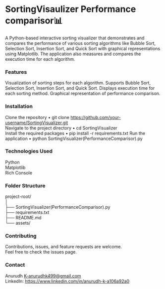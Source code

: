 # SortingVisaulizer Performance comparisor📊
A Python-based interactive sorting visualizer that demonstrates and compares the performance of various sorting algorithms like Bubble Sort, Selection Sort, Insertion Sort, and Quick Sort with graphical representations using Matplotlib. The application also measures and compares the execution time for each algorithm.

### Features  
Visualization of sorting steps for each algorithm.
Supports Bubble Sort, Selection Sort, Insertion Sort, and Quick Sort.
Displays execution time for each sorting method.
Graphical representation of performance comparison.

### Installation  
Clone the repository 
 • git clone https://github.com/your-username/SortingVisualizer.git  
Navigate to the project directory
 • cd SortingVisualizer  
Install the required packages 
 • pip install -r requirements.txt 
Run the application 
 • python SortingVisualizer(PerformanceComparisor).py

### Technologies Used  
Python  
Matplotlib  
Rich Console  

### Folder Structure  
project-root/  
│  
├── SortingVisualizer(PerformanceComparisor).py    
├── requirements.txt                             
├── README.md                                    
└── assets/                                       

### Contributing  
Contributions, issues, and feature requests are welcome.  
Feel free to check the issues page.

### Contact  
Anurudh K-anurudhk499@gmail.com  
LinkedIn: https://www.linkedin.com/in/anurudh-k-a106a92a0
